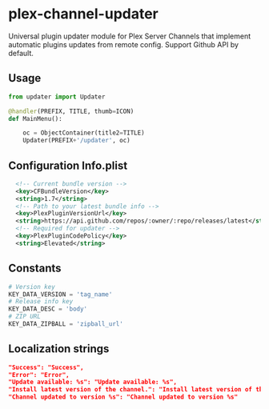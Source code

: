 # plex-channel-updater
Universal plugin updater module for Plex Server Channels that implement automatic plugins updates from remote config.
Support Github API by default.

Usage
-------

```python
from updater import Updater

@handler(PREFIX, TITLE, thumb=ICON)
def MainMenu():

    oc = ObjectContainer(title2=TITLE)
    Updater(PREFIX+'/updater', oc)
```

Configuration Info.plist
-------

```XML
  <!-- Current bundle version -->
  <key>CFBundleVersion</key>
  <string>1.7</string>
  <!-- Path to your latest bundle info -->
  <key>PlexPluginVersionUrl</key>
  <string>https://api.github.com/repos/:owner/:repo/releases/latest</string>
  <!-- Required for updater -->
  <key>PlexPluginCodePolicy</key>
  <string>Elevated</string>
```

Constants
-------
```python
# Version key
KEY_DATA_VERSION = 'tag_name'
# Release info key
KEY_DATA_DESC = 'body'
# ZIP URL
KEY_DATA_ZIPBALL = 'zipball_url'
```

Localization strings
-------

```JSON
"Success": "Success",
"Error": "Error",
"Update available: %s": "Update available: %s",
"Install latest version of the channel.": "Install latest version of the channel.",
"Channel updated to version %s": "Channel updated to version %s"
```